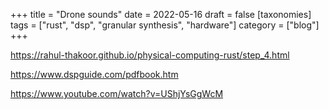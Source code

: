 +++
title = "Drone sounds"
date = 2022-05-16
draft = false
[taxonomies]
tags = ["rust", "dsp", "granular synthesis", "hardware"]
category = ["blog"]
+++


https://rahul-thakoor.github.io/physical-computing-rust/step_4.html

https://www.dspguide.com/pdfbook.htm

https://www.youtube.com/watch?v=UShjYsGgWcM
